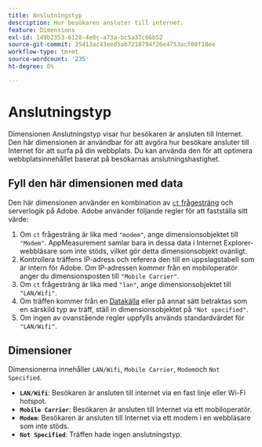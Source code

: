 ```yaml
---
title: Anslutningstyp
description: Hur besökaren ansluter till internet.
feature: Dimensions
exl-id: 149b2353-6128-4e0c-a73a-bc5a37c66b52
source-git-commit: 35413ac43eed5ab7218794f26e4753acf08f18ee
workflow-type: tm+mt
source-wordcount: '235'
ht-degree: 0%

---
```


# Anslutningstyp

Dimensionen Anslutningstyp visar hur besökaren är ansluten till Internet. Den här dimensionen är användbar för att avgöra hur besökare ansluter till Internet för att surfa på din webbplats. Du kan använda den för att optimera webbplatsinnehållet baserat på besökarnas anslutningshastighet.

## Fyll den här dimensionen med data

Den här dimensionen använder en kombination av [`ct` frågesträng](/help/implement/validate/query-parameters.md) och serverlogik på Adobe. Adobe använder följande regler för att fastställa sitt värde:

1. Om `ct` frågesträng är lika med `"modem"`, ange dimensionsobjektet till `"Modem"`. AppMeasurement samlar bara in dessa data i Internet Explorer-webbläsare som inte stöds, vilket gör detta dimensionsobjekt ovanligt.
1. Kontrollera träffens IP-adress och referera den till en uppslagstabell som är intern för Adobe. Om IP-adressen kommer från en mobiloperatör anger du dimensionsposten till `"Mobile Carrier"`.
1. Om `ct` frågesträng är lika med `"lan"`, ange dimensionsobjektet till `"LAN/Wifi"`.
1. Om träffen kommer från en [Datakälla](/help/import/c-data-sources/datasrc-home.md) eller på annat sätt betraktas som en särskild typ av träff, ställ in dimensionsobjektet på `"Not specified"`.
1. Om ingen av ovanstående regler uppfylls används standardvärdet för `"LAN/Wifi"`.

## Dimensioner

Dimensionerna innehåller `LAN/Wifi`, `Mobile Carrier`, `Modem`och `Not Specified`.

* **`LAN/Wifi`**: Besökaren är ansluten till internet via en fast linje eller Wi-Fi hotspot.
* **`Mobile Carrier`**: Besökaren är ansluten till Internet via ett mobiloperatör.
* **`Modem`**: Besökaren är ansluten till Internet via ett modem i en webbläsare som inte stöds.
* **`Not Specified`**: Träffen hade ingen anslutningstyp.
